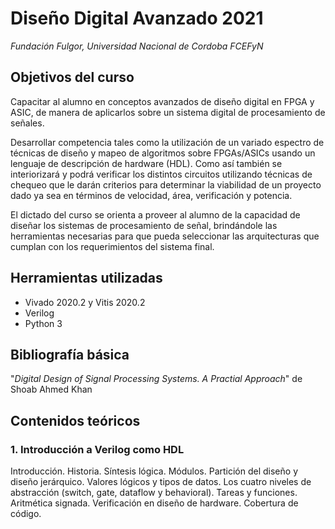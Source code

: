 # Diseño Digital Avanzado 2021
*Fundación Fulgor, Universidad Nacional de Cordoba FCEFyN*

## Objetivos del curso
Capacitar al alumno en conceptos avanzados de diseño digital en FPGA y ASIC, de manera de aplicarlos sobre un sistema digital de procesamiento de señales.

Desarrollar competencia tales como la utilización de un variado espectro de técnicas de diseño y mapeo de algoritmos sobre FPGAs/ASICs usando un lenguaje de descripción de hardware (HDL). Como así también se interiorizará y podrá verificar los distintos circuitos utilizando técnicas de chequeo que le darán criterios para determinar la viabilidad de un proyecto dado ya sea en términos de velocidad, área, verificación y potencia.

El dictado del curso se orienta a proveer al alumno de la capacidad de diseñar los sistemas de procesamiento de señal, brindándole las herramientas necesarias para que pueda seleccionar las arquitecturas que cumplan con los requerimientos del sistema final.

## Herramientas utilizadas
- Vivado 2020.2 y Vitis 2020.2
- Verilog
- Python 3

## Bibliografía básica
"*Digital Design of Signal Processing Systems. A Practial Approach*" de Shoab Ahmed Khan

## Contenidos teóricos
### 1. Introducción a Verilog como HDL
Introducción. Historia. Síntesis lógica. Módulos. Partición del diseño y diseño jerárquico. Valores lógicos y tipos de datos. Los cuatro niveles de abstracción (switch, gate, dataflow y behavioral). Tareas y funciones. Aritmética signada. Verificación en diseño de hardware. Cobertura de código.
